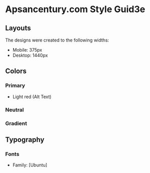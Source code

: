 # Apsancentury.com Style Guid3e

## Layouts

The designs were created to the following widths:
- Mobile: 375px
- Desktop: 1440px

## Colors

### Primary

- Light red (Alt Text)

### Neutral

### Gradient

## Typography

### Fonts
- Family: [Ubuntu] 
